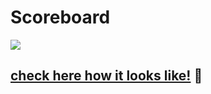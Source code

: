 # Scoreboard 

![](https://media.giphy.com/media/3o6MbpWGcyWBkEB1Re/giphy.gif)

## [check here how it looks like!](https://react-score-board.netlify.app/) 📝
